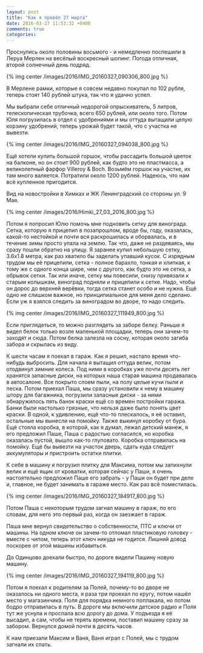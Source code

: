 ```yaml
---
layout: post
title: "Как я провёл 27 марта"
date: 2016-03-27 11:53:32 +0400
comments: true
categories: 
---
```

Проснулись около половины восьмого - и немедленно поспешили в Леруа Мерлен на весёлый воскресный шопинг. Погода отличная, второй солнечный день подряд.

{% img center /images/2016/IMG_20160327_090306_800.jpg %}

В Мерлене рамки, которые я совсем недавно покупал по 102 рубля, теперь стоят 140 рублей штука, так что я удачно успел.

Мы выбрали себе отличный недорогой опрыскиватель, 5 литров, телескопическая трубочка, всего 650 рублей, или около того. Потом Юля погрузилась в отдел с удобрениями и мы оттуда вытащили целую корзину удобрений, теперь урожай будет такой, что с участка не вывезти.

{% img center /images/2016/IMG_20160327_094038_800.jpg %}

Ещё хотели купить большой горшок, чтобы рассадить большой цветок на балконе, но он стоит 900 рублей, как будто это не пластмасса, а великолепный фарфор Villeroy & Boch. Возьмём горшок на участке, их там много валяется. Потратили около 1200 рублей. Надеюсь, что нам всё купленное пригодится.

Вид на новостройки в Химках и ЖК Ленинградский со стороны ул. 9 Мая.

{% img center /images/2016/Himki_27_03_2016_800.jpg %}

Потом я попросил Юлю помочь мне подновить сетку для винограда. Сетка, которую я прицепил в позапрошлом, вроде бы, году, оказалась, какой-то нестойкой и почти вся раскрошилась и оборвалась, и в течение зимы просто упала на землю. Так что, даже не раздеваясь, мы сразу пошли обратно на улицу. Я заранее купил небольшую сетку, 3.6х1.8 метра, как раз хватило бы заделать упавший кусок. С изрядным трудом мы её прицепили, сетка - полное барахло, тонкая и хлипкая, к тому же с одного конца шире, чем с другого, как будто это не сетка, а обрывок сетки. Так или иначе, сетку мы повесили, снизу привязали к старым колышкам, виноград подняли и прицепили к сетке. Надо, чтобы он дорос до верхней верёвки, тогда сетка станет особо и не нужна. Ещё одно не слишком важное, но принципиальное для меня дело сделано. Если уж я взялся следить за виноградом во дворе, то надо следить.

{% img center /images/2016/IMG_20160327_111949_800.jpg %}

Если приглядеться, то можно разглядеть за заборе белку. Раньше я видел белок только возле маленькой площадки, теперь они зачем-то заходят и сюда. Потом белка залезла на сосну, которая около загиба забора и скрылась из виду.

 

К шести часам я поехал в гараж. Как я решил, настало время что-нибудь выбросить. Для начала я вытащил оттуда велик, потом отодвинул зимние колеса. Под ними в коробках уже почти десять лет хранятся запасные диски, на которых наша старая машина продавалась в автосалоне. Все покрыто слоем пыли, на полу целые кучи пыли и песка. Потом приехал Паша, мы сразу установили к нему в машину штору для багажника, погрузили запасные диски - за ними обнаружилось пять банок краски ещё со времен постройки гаража. Банки были настолько грязные, что нельзя даже было понять цвет краски. В одной, к удивлению, ещё что-то плескалось, я её оставил, остальные мы вынесли на помойку. Также выкинул коробку от бура. Ещё стояла коробка, в которой, как я думал, лежал детский манеж, я его предложил Паше, Паша с радостью согласился, но коробка оказалась пустой, вышло как-то глуповато. Коробка отправилась на помойку. Ещё бы вывезти на участок дверь, сдать куда следует аккумуляторы и пристроить остатки плитки.

К себе в машину я погрузил плитку для Максима, потом мы запихнули велик и ещё ящик от кроватки, которая сейчас у Паши, я очень настоятельно предложил Паше его забрать - у Паши он будет при деле и, главное, не будет занимать в гараже место. Как раз всё поместилась. 

{% img center /images/2016/IMG_20160327_184917_800.jpg %}

Потом Паша с некоторым трудом загнал машину в гараж, по его словам, для него это первый раз, когда он заезжает в гараж. 

Паша мне вернул свидетельство о собственности, ПТС и ключи от машины. На одном ключе он зачем-то отломал пластиковую головку - вместе с чипом, теперь этот ключ никуда не годится. Лишний довод поскорее от этой машины избавиться.

До Одинцово доехали быстро, по дороге видели Пашину новую машину.

{% img center /images/2016/IMG_20160327_194119_800.jpg %}

Потом я поехал к родителям за Полей, почему-то во дворе не оказалось ни одного места, я раза три проехал по кругу, потом нашёл место у магазинчика. Поля для порядка немного поплакала, но потом бодро отправилась в путь. В дороге мы включили детское радио и Поля тут же уснула и проспала всю дорогу до дома. У подъезда я её высадил, а сам, чтобы не терять времени, поставил машину сразу за забором. Вернулся домой почти в десять часов.

К нам приезали Максим и Ваня, Ваня играл с Полей, мы с трудом загнали их спать.



